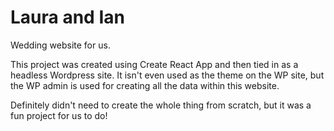 # Laura and Ian

Wedding website for us.

This project was created using Create React App and then tied in as a headless Wordpress site. It isn't even used as the theme on the WP site, but the WP admin is used for creating all the data within this website.

Definitely didn't need to create the whole thing from scratch, but it was a fun project for us to do!
